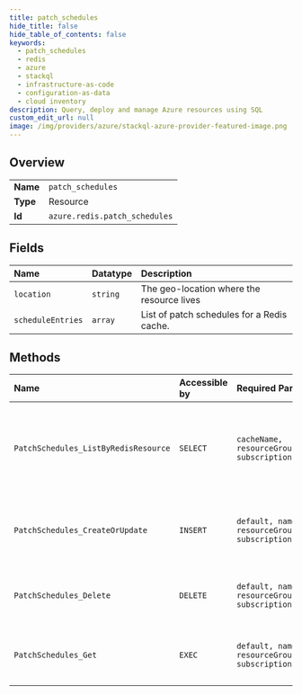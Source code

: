 ```yaml
---
title: patch_schedules
hide_title: false
hide_table_of_contents: false
keywords:
  - patch_schedules
  - redis
  - azure    
  - stackql
  - infrastructure-as-code
  - configuration-as-data
  - cloud inventory
description: Query, deploy and manage Azure resources using SQL
custom_edit_url: null
image: /img/providers/azure/stackql-azure-provider-featured-image.png
---
```

  
    

## Overview
<table><tbody>
<tr><td><b>Name</b></td><td><code>patch_schedules</code></td></tr>
<tr><td><b>Type</b></td><td>Resource</td></tr>
<tr><td><b>Id</b></td><td><code>azure.redis.patch_schedules</code></td></tr>
</tbody></table>

## Fields
| Name | Datatype | Description |
|:-----|:---------|:------------|
| `location` | `string` | The geo-location where the resource lives |
| `scheduleEntries` | `array` | List of patch schedules for a Redis cache. |
## Methods
| Name | Accessible by | Required Params | Description |
|:-----|:--------------|:----------------|:------------|
| `PatchSchedules_ListByRedisResource` | `SELECT` | `cacheName, resourceGroupName, subscriptionId` | Gets all patch schedules in the specified redis cache (there is only one). |
| `PatchSchedules_CreateOrUpdate` | `INSERT` | `default, name, resourceGroupName, subscriptionId` | Create or replace the patching schedule for Redis cache. |
| `PatchSchedules_Delete` | `DELETE` | `default, name, resourceGroupName, subscriptionId` | Deletes the patching schedule of a redis cache. |
| `PatchSchedules_Get` | `EXEC` | `default, name, resourceGroupName, subscriptionId` | Gets the patching schedule of a redis cache. |
